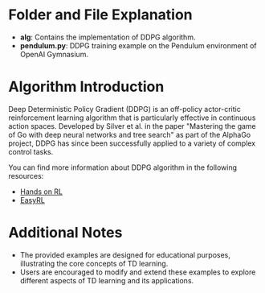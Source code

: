 # Folder and File Explanation

- **alg**: Contains the implementation of DDPG algorithm.
- **pendulum.py**: DDPG training example on the Pendulum environment of OpenAI Gymnasium.

# Algorithm Introduction

Deep Deterministic Policy Gradient (DDPG) is an off-policy actor-critic reinforcement learning algorithm that is particularly effective in continuous action spaces. Developed by Silver et al. in the paper "Mastering the game of Go with deep neural networks and tree search" as part of the AlphaGo project, DDPG has since been successfully applied to a variety of complex control tasks.

You can find more information about DDPG algorithm in the following resources:

- [Hands on RL](https://hrl.boyuai.com/chapter/2/ddpg%E7%AE%97%E6%B3%95)
- [EasyRL](https://datawhalechina.github.io/easy-rl/#/chapter12/chapter12)

# Additional Notes

- The provided examples are designed for educational purposes, illustrating the core concepts of TD learning.
- Users are encouraged to modify and extend these examples to explore different aspects of TD learning and its applications.